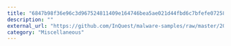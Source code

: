 ```yaml
---
title: "6847b98f36e96c3d967524811409e164746bea5ae021d44fbd6c7bfefe072582.dll"
description: ""
external_url: "https://github.com/InQuest/malware-samples/raw/master/2019-03-PowerShell-Obfuscation-Encryption-Steganography/9.a.%20embedded%20in%20stage8.dll.bin"
category: "Miscellaneous"
---
```

